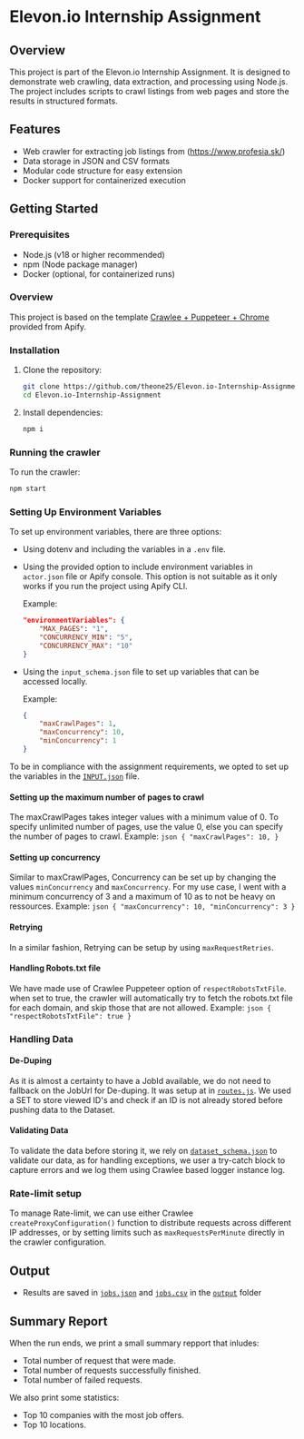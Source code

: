 # Elevon.io Internship Assignment

## Overview
This project is part of the Elevon.io Internship Assignment. It is designed to demonstrate web crawling, data extraction, and processing using Node.js. The project includes scripts to crawl listings from web pages and store the results in structured formats.

## Features
- Web crawler for extracting job listings from (https://www.profesia.sk/)
- Data storage in JSON and CSV formats
- Modular code structure for easy extension
- Docker support for containerized execution

## Getting Started

### Prerequisites
- Node.js (v18 or higher recommended)
- npm (Node package manager)
- Docker (optional, for containerized runs)

### Overview
This project is based on the template [Crawlee + Puppeteer + Chrome](https://apify.com/templates/js-crawlee-puppeteer-chrome) provided from Apify.


### Installation

1. Clone the repository:
	```sh
	git clone https://github.com/theone25/Elevon.io-Internship-Assignment.git
	cd Elevon.io-Internship-Assignment
	```
2. Install dependencies:
	```sh
	npm i
	```

### Running the crawler
To run the crawler:
```sh
npm start
```

### Setting Up Environment Variables
To set up environment variables, there are three options:
- Using dotenv and including the variables in a `.env` file.
- Using the provided option to include environment variables in `actor.json` file or Apify console. This option is not suitable as it only works if you run the project using Apify CLI.

    Example:
    ```json
    "environmentVariables": {
        "MAX_PAGES": "1",
        "CONCURRENCY_MIN": "5",
        "CONCURRENCY_MAX": "10"
    }
    ```
- Using the `input_schema.json` file to set up variables that can be accessed locally.

    Example:
    ```json
    {
        "maxCrawlPages": 1,
        "maxConcurrency": 10,
        "minConcurrency": 1
    }
    ```
To be in compliance with the assignment requirements, we opted to set up the variables in the [`INPUT.json`](storage/key_value_stores/default/INPUT.json) file.

#### Setting up the maximum number of pages to crawl
The maxCrawlPages takes integer values with a minimum value of 0.
To specify unlimited number of pages, use the value 0, else you can specify the number of pages to crawl.
    Example:
        ```json
        {
            "maxCrawlPages": 10,
        }
        ```

#### Setting up concurrency
Similar to maxCrawlPages, Concurrency can be set up by changing the values `minConcurrency` and `maxConcurrency`.
For my use case, I went with a minimum concurrency of 3 and a maximum of 10 as to not be heavy on ressources.
    Example:
        ```json
        {
            "maxConcurrency": 10,
            "minConcurrency": 3
        }
        ```

#### Retrying
In a similar fashion, Retrying can be setup by using `maxRequestRetries`.

#### Handling Robots.txt file
We have made use of Crawlee Puppeteer option of `respectRobotsTxtFile`. when set to true, the crawler will automatically try to fetch the robots.txt file for each domain, and skip those that are not allowed.
    Example:
        ```json
        {
            "respectRobotsTxtFile": true
        }
        ```

### Handling Data

#### De-Duping
As it is almost a certainty to have a JobId available, we do not need to fallback on the JobUrl for De-duping.
It was setup at in [`routes.js`](src/routes.js). We used a SET to store viewed ID's and check if an ID is not already stored before pushing data to the Dataset.

#### Validating Data
To validate the data before storing it, we rely on [`dataset_schema.json`](/.actor/dataset_schema.json) to validate our data,
as for handling exceptions, we user a try-catch block to capture errors and we log them using Crawlee based logger instance log.

### Rate-limit setup
To manage Rate-limit, we can use either Crawlee `createProxyConfiguration()` function to distribute requests across different IP addresses, or by setting limits such as `maxRequestsPerMinute` directly in the crawler configuration.

## Output

- Results are saved in [`jobs.json`](/output/jobs.json) and [`jobs.csv`](/output/jobs.csv) in the [`output`](/output) folder

## Summary Report

When the run ends, we print a small summary repport that inludes:
- Total number of request that were made.
- Total number of requests successfully finished.
- Total number of failed requests.

We also print some statistics:
- Top 10 companies with the most job offers.
- Top 10 locations.

